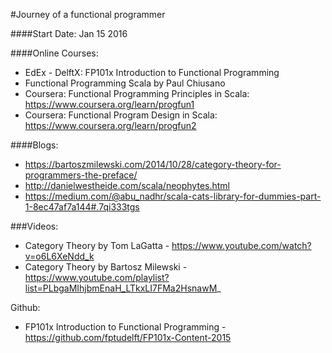 #Journey of a functional programmer


####Start Date: Jan 15 2016

####Online Courses:
* EdEx - DelftX: FP101x Introduction to Functional Programming
* Functional Programming Scala by Paul Chiusano
* Coursera: Functional Programming Principles in Scala: https://www.coursera.org/learn/progfun1
* Coursera: Functional Program Design in Scala: https://www.coursera.org/learn/progfun2

####Blogs:
* https://bartoszmilewski.com/2014/10/28/category-theory-for-programmers-the-preface/
* http://danielwestheide.com/scala/neophytes.html
* https://medium.com/@abu_nadhr/scala-cats-library-for-dummies-part-1-8ec47af7a144#.7qi333tgs


###Videos:
* Category Theory by Tom LaGatta - https://www.youtube.com/watch?v=o6L6XeNdd_k
* Category Theory by Bartosz Milewski - https://www.youtube.com/playlist?list=PLbgaMIhjbmEnaH_LTkxLI7FMa2HsnawM_



Github: 
* FP101x Introduction to Functional Programming - https://github.com/fptudelft/FP101x-Content-2015
